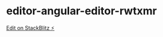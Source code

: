 # editor-angular-editor-rwtxmr

[Edit on StackBlitz ⚡️](https://stackblitz.com/edit/editor-angular-editor-rwtxmr)